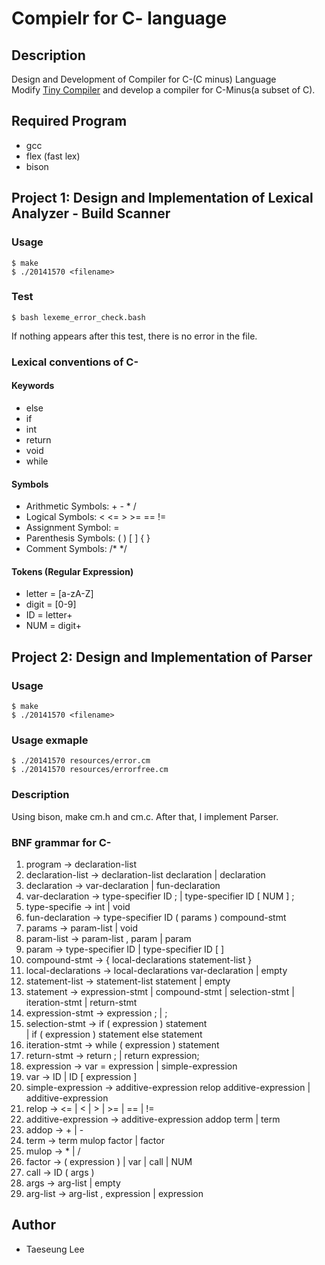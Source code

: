 # Compielr for C- language
## Description
Design and Development of Compiler for C-(C minus) Language  
Modify [Tiny Compiler](http://www.cs.sjsu.edu/faculty/louden/cmptext/) and develop a compiler for C-Minus(a subset of C).

## Required Program
* gcc
* flex (fast lex)
* bison

## Project 1: Design and Implementation of Lexical Analyzer - Build Scanner
### Usage
```
$ make
$ ./20141570 <filename>
```
### Test
```
$ bash lexeme_error_check.bash
```
If nothing appears after this test, there is no error in the file.

### Lexical conventions of C-
#### Keywords
 - else
 - if
 - int
 - return
 - void
 - while
#### Symbols
 - Arithmetic Symbols: \+ \- \* /
 - Logical Symbols: < <= \> \>= == \!=
 - Assignment Symbol: =
 - Parenthesis Symbols: ( ) [ ] { }
 - Comment Symbols: /* */
#### Tokens (Regular Expression)
 - letter = [a-zA-Z]
 - digit = [0-9]
 - ID = letter+
 - NUM = digit+

## Project 2: Design and Implementation of Parser
### Usage
```
$ make
$ ./20141570 <filename>
```
### Usage exmaple
```
$ ./20141570 resources/error.cm
$ ./20141570 resources/errorfree.cm
```

### Description
Using bison, make cm.h and cm.c. After that, I implement Parser.

### BNF grammar for C-
1. program -> declaration-list
2. declaration-list -> declaration-list declaration | declaration
3. declaration -> var-declaration | fun-declaration
4. var-declaration -> type-specifier ID ; | type-specifier ID [ NUM ] ;
5. type-specifie -> int | void
6. fun-declaration -> type-specifier ID ( params ) compound-stmt
7. params -> param-list | void
8. param-list -> param-list , param | param
9. param -> type-specifier ID | type-specifier ID [  ]
10. compound-stmt -> { local-declarations statement-list }
11. local-declarations -> local-declarations var-declaration | empty
12. statement-list -> statement-list statement | empty
13. statement -> expression-stmt | compound-stmt | selection-stmt |
 iteration-stmt | return-stmt
14. expression-stmt -> expression ; | ;
15. selection-stmt -> if ( expression ) statement  
                     | if ( expression ) statement else statement
16. iteration-stmt -> while ( expression ) statement
17. return-stmt -> return ; | return expression;
18. expression -> var = expression | simple-expression
19. var -> ID | ID [ expression ]
20. simple-expression -> additive-expression relop additive-expression |  
                         additive-expression
21. relop -> <= | < | > | >= | == | !=
22. additive-expression -> additive-expression addop term | term
23. addop -> + | -
24. term -> term mulop factor | factor
25. mulop -> * | /
26. factor -> ( expression ) | var | call | NUM
27. call -> ID ( args )
28. args -> arg-list | empty
29. arg-list -> arg-list , expression | expression

## Author
 * Taeseung Lee

